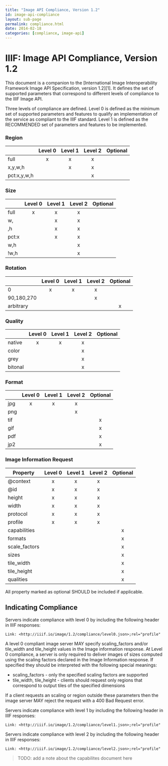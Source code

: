 ```yaml
---
title: "Image API Compliance, Version 1.2"
id: image-api-compliance
layout: sub-page
permalink: compliance.html
date: 2014-02-18
categories: [compliance, image-api]
---
```

# IIIF: Image API Compliance, Version 1.2

This document is a companion to the [International Image Interoperability Framework Image API Specification, version 1.2][1]. It defines the set of supported parameters that correspond to different levels of compliance to the IIIF Image API.


Three levels of compliance are defined. Level 0 is defined as the minimum set of supported parameters and features to qualify an implementation of the service as compliant to the IIIF standard. Level 1 is defined as the RECOMMENDED set of parameters and features to be implemented.


### Region
|             | Level 0 | Level 1 | Level 2  | Optional |
| ----------- |:-------:|:-------:|:--------:|:--------:| 
| full        | x       | x       | x        |          | 
| x,y,w,h     |         | x       | x        |          | 
| pct:x,y,w,h |         |         | x        |          | 

### Size
|             | Level 0 | Level 1 | Level 2  | Optional |
| ----------- |:-------:|:-------:|:--------:|:--------:| 
| full        | x       | x       | x        |          | 
| w,          |         | x       | x        |          | 
| ,h          |         | x       | x        |          | 
| pct:x       |         | x       | x        |          | 
| w,h         |         |         | x        |          | 
| !w,h        |         |         | x        |          | 

### Rotation
|             | Level 0 | Level 1 | Level 2  | Optional |
| ----------- |:-------:|:-------:|:--------:|:--------:| 
| 0           | x       | x       | x        |          | 
| 90,180,270  |         |         | x        |          | 
| arbitrary   |         |         |          | x        | 

### Quality
|             | Level 0 | Level 1 | Level 2  | Optional |
| ----------- |:-------:|:-------:|:--------:|:--------:| 
| native      | x       | x       | x        |          | 
| color       |         |         | x        |          | 
| grey        |         |         | x        |          | 
| bitonal     |         |         | x        |          | 

### Format
|             | Level 0 | Level 1 | Level 2  | Optional |
| ----------- |:-------:|:-------:|:--------:|:--------:| 
| jpg         | x       | x       | x        |          | 
| png         |         |         | x        |          | 
| tif         |         |         |          | x        | 
| gif         |         |         |          | x        | 
| pdf         |         |         |          | x        | 
| jp2         |         |         |          | x        | 

### Image Information Request
| Property                  | Level 0 | Level 1 | Level 2  | Optional |
| ------------------------- |:-------:|:-------:|:--------:|:--------:| 
| @context                  | x       | x       | x        |          |
| @id                       | x       | x       | x        |          |
| height                    | x       | x       | x        |          |
| width                     | x       | x       | x        |          |
| protocol                  | x       | x       | x        |          |
| profile                   | x       | x       | x        |          |
| capabilities              |         |         |          | x        |
| formats                   |         |         |          | x        |
| scale_factors             |         |         |          | x        |
| sizes                     |         |         |          | x        |
| tile_width                |         |         |          | x        |
| tile_height               |         |         |          | x        |
| qualities                 |         |         |          | x        |

All property marked as optional SHOULD be included if applicable. 

## Indicating Compliance

Servers indicate compliance with level 0 by including the following header in IIIF responses:

```
Link: <http://iiif.io/image/1.2/compliance/level0.json>;rel="profile"
```

A level 0 compliant image server MAY specify scaling_factors and/or tile_width and tile_height values in the Image information response. At Level 0 compliance, a server is only required to deliver images of sizes computed using the scaling factors declared in the Image Information response. If specified they should be interpreted with the following special meanings:

 * scaling_factors - only the specified scaling factors are supported
 * tile_width, tile_height - clients should request only regions that correspond to output tiles of the specified dimensions

If a client requests an scaling or region outside these parameters then the image server MAY reject the request with a 400 Bad Request error.

Servers indicate compliance with level 1 by including the following header in IIIF responses:

```
Link: <http://iiif.io/image/1.2/compliance/level1.json>;rel="profile"
```

Servers indicate compliance with level 2 by including the following header in IIIF responses:

```
Link: <http://iiif.io/image/1.2/compliance/level2.json>;rel="profile"
```

> TODO: add a note about the capabilites document here
